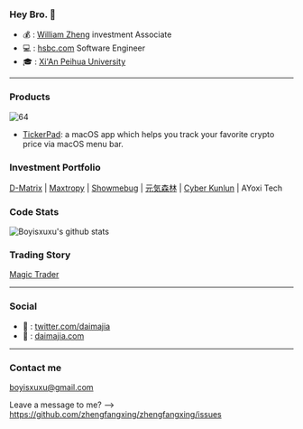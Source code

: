 ### Hey Bro. 👋

- 💰 : [William Zheng](https:/zhengfangxing.github.io) investment Associate
- 💻 : [hsbc.com](https://hsbc.com/) Software Engineer
- 🎓 : [Xi'An Peihua University](http://www.peihua.cn/)

----

### Products
![64](https://user-images.githubusercontent.com/2503423/130353170-fc6a8a8a-38df-4711-aafa-e0c98646f822.png)

- [TickerPad](https://tickerpad.app): a
 macOS app which helps you track your favorite crypto price via macOS menu bar. 
### Investment Portfolio

[D-Matrix](http://www.di-matrix.com/)  |   [Maxtropy](http://www.maxtropy.com/)  | [Showmebug](https://www.showmebug.com/)  | [元気森林](https://www.yuanqisenlin.com/) | [Cyber Kunlun](https://www.cyberkl.com/)  |  AYoxi Tech

### Code Stats

![Boyisxuxu's github stats](https://github-readme-stats.vercel.app/api?username=zhengfangxing&show_icons=true&theme=dracula)

### Trading Story

[Magic Trader](https://www.youtube.com/channel/UCkRc4Cyv0DZecuLjARwP3Gw)

---- 

### Social

- 🥸 : [twitter.com/daimajia](twitter.com/daimajia)
- 👻 : [daimajia.com](daimajia.com)

----

### Contact me

boyisxuxu@gmail.com


Leave a message to me? --> https://github.com/zhengfangxing/zhengfangxing/issues
